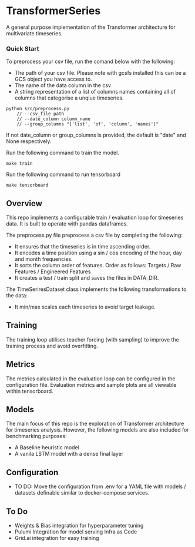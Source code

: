 # TransformerSeries

A general purpose implementation of the Transformer architecture for multivariate timeseries.

### Quick Start

To preprocess your csv file, run the comand below with the following:
- The path of your csv file. Please note with gcsfs installed this can be a GCS object you have access to.
- The name of the data column in the csv
- A string representation of a list of columns names containing all of columns that categorise a unqiue timeseries.

```
python src/preprocess.py 
    // --csv_file path
    // --date_column column_name
    // --group_columns "['list', 'of', 'column', 'names']"
```

If not date_column  or group_columns is provided, the default is "date" and None respectively.

Run the following command to train the model.

`make train`

Run the following command to run tensorboard

`make tensorboard`

## Overview

This repo implements a configurable train / evaluation loop for timeseries data. It is built to
operate with pandas dataframes.

The preprocess.py file preprocess a csv file by completing the following:
 - It ensures that the timeseries is in time ascending order.
 - It encodes a time position using a sin / cos encoding of the hour, day and month frequencies.
 - It sorts the column order of features. Order as follows: Targets / Raw Features / Engineered Features
 - It creates a test / train split and saves the files in DATA_DIR.

The TimeSeriresDataset class implements the following transformations to the data:
 - It min/max scales each timeseries to avoid target leakage.

## Training
The training loop utilises teacher forcing (with sampling) to improve the training process and 
avoid overfitting.

## Metrics
The metrics calculated in the evaluation loop can be configured in the configuration file. Evaluation
metrics and sample plots are all viewable within tensorboard.

## Models
The main focus of this repo is the exploration of Transformer architecture for timeseries analysis.
However, the following models are also included for benchmarking purposes:
 - A Baseline heuristic model
 - A vanila LSTM model with a dense final layer

## Configuration

- TO DO: Move the configuration from .env for a YAML file with models / datasets definable similar to docker-compose services.

## To Do

- Weights & Bias integration for hyperparameter tuning
- Pulumi Integration for model serving Infra as Code
- Grid.ai integration for easy training
